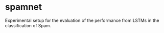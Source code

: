 # spamnet
Experimental setup for the evaluation of the performance from LSTMs in the classification of Spam.
